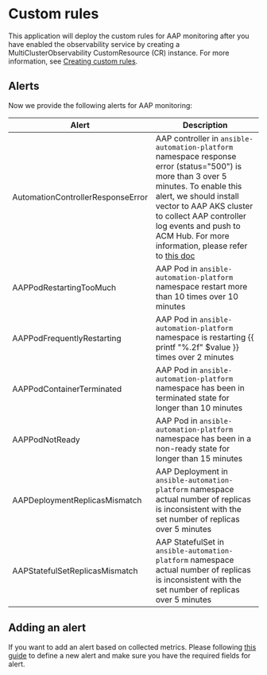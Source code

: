 # Custom rules

This application will deploy the custom rules for AAP monitoring after you have enabled the observability service by creating a MultiClusterObservability CustomResource (CR) instance. For more information, see [Creating custom rules](https://access.redhat.com/documentation/en-us/red_hat_advanced_cluster_management_for_kubernetes/2.4/html/observability/observing-environments-intro#creating-custom-rules).

## Alerts

Now we provide the following alerts for AAP monitoring:

Alert | Description
---  | ------
AutomationControllerResponseError | AAP controller in `ansible-automation-platform` namespace response error (status="500") is more than 3 over 5 minutes. To enable this alert, we should install vector to AAP AKS cluster to collect AAP controller log events and push to ACM Hub. For more information, please refer to [this doc](https://github.com/stolostron/acm-aap-aas-operations/tree/main/operators/vector)
AAPPodRestartingTooMuch | AAP Pod in `ansible-automation-platform` namespace restart more than 10 times over 10 minutes
AAPPodFrequentlyRestarting | AAP Pod in `ansible-automation-platform` namespace is restarting {{ printf "%.2f" $value }} times over 2 minutes
AAPPodContainerTerminated | AAP Pod in `ansible-automation-platform` namespace has been in terminated state for longer than 10 minutes
AAPPodNotReady | AAP Pod in `ansible-automation-platform` namespace has been in a non-ready state for longer than 15 minutes
AAPDeploymentReplicasMismatch | AAP Deployment in `ansible-automation-platform` namespace actual number of replicas is inconsistent with the set number of replicas over 5 minutes
AAPStatefulSetReplicasMismatch | AAP StatefulSet in `ansible-automation-platform` namespace actual number of replicas is inconsistent with the set number of replicas over 5 minutes

## Adding an alert

If you want to add an alert based on collected metrics. Please following [this guide](https://github.com/stolostron/sre-doc/blob/main/alert-guide/alert-field-definition.md) to define a new alert and make sure you have the required fields for alert.
